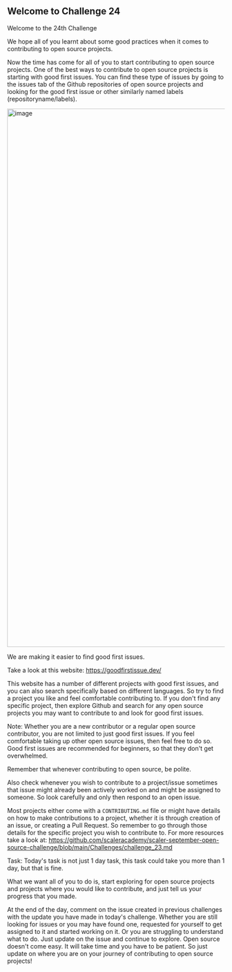 ## Welcome to Challenge 24

Welcome to the 24th Challenge 

We hope all of you learnt about some good practices when it comes to contributing to open source projects. 

Now the time has come for all of you to start contributing to open source projects. One of the best ways to contribute to open source projects is starting with good first issues. You can find these type of issues by going to the issues tab of the Github repositories of open source projects and looking for the good first issue or other similarly named labels
(repositoryname/labels). 

<img width="1246" alt="image" src="https://user-images.githubusercontent.com/19529592/192083732-14981e33-a54a-40cc-bdd0-d7f0afaa3e77.png">

We are making it easier to find good first issues. 

Take a look at this website: https://goodfirstissue.dev/ 

This website has a number of different projects with good first issues, and you can also search specifically based on different languages. So try to find a project you like and feel comfortable contributing to. If you don't find any specific project, then explore Github and search for any open source projects you may want to contribute to and look for good first issues. 

Note: Whether you are a new contributor or a regular open source contributor, you are not limited to just good first issues. If you feel comfortable taking up other open source issues, then feel free to do so. Good first issues are recommended for beginners, so that they don't get overwhelmed. 

Remember that whenever contributing to open source, be polite. 

Also check whenever you wish to contribute to a project/issue sometimes that issue might already been actively worked on and might be assigned to someone. So look carefully and only then respond to an open issue. 

Most projects either come with a ``CONTRIBUTING.md`` file or might have details on how to make contributions to a project, whether it is through creation of an issue, or creating a Pull Request. So remember to go through those details for the specific project you wish to contribute to. For more resources take a look at: https://github.com/scaleracademy/scaler-september-open-source-challenge/blob/main/Challenges/challenge_23.md


Task: 
Today's task is not just 1 day task, this task could take you more than 1 day, but that is fine. 

What we want all of you to do is, start exploring for open source projects and projects where you would like to contribute, and just tell us your progress that you made. 

At the end of the day, comment on the issue created in previous challenges with the update you have made in today's challenge. Whether you are still looking for issues or you may have found one, requested for yourself to get assigned to it and started working on it. Or you are struggling to understand what to do. Just update on the issue and continue to explore. Open source doesn't come easy. It will take time and you have to be patient. So just update on where you are on your journey of contributing to open source projects! 